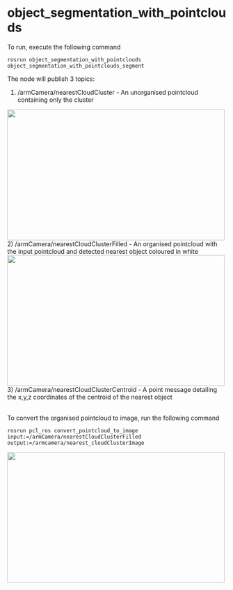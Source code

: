 # object_segmentation_with_pointclouds

To run, execute the following command
```
rosrun object_segmentation_with_pointclouds object_segmentation_with_pointclouds_segment
```

The node will publish 3 topics:
1) /armCamera/nearestCloudCluster - An unorganised pointcloud containing only the cluster
<img src="https://user-images.githubusercontent.com/31171083/210493870-480ec94c-8f88-4930-81c2-5c7e41be2044.png" width="500" height="300">
2) /armCamera/nearestCloudClusterFilled - An organised pointcloud with the input pointcloud and detected nearest object coloured in white
<img src="https://user-images.githubusercontent.com/31171083/210493942-444399c9-4d7a-4bc0-b6a2-85e44000ca29.png" width="500" height="300">
3) /armCamera/nearestCloudClusterCentroid - A point message detailing the x,y,z coordinates of the centroid of the nearest object
   <br />
   <br />


To convert the organised pointcloud to image, run the following command
```
rosrun pcl_ros convert_pointcloud_to_image input:=/armCamera/nearestCloudClusterFilled output:=/armcamera/nearest_cloudClusterImage
```
<img src="https://user-images.githubusercontent.com/31171083/210494018-130a06d2-2968-4163-b348-64517a69a83d.png" width="500" height="300">
